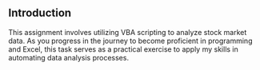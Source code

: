 
## Introduction

This assignment involves utilizing VBA scripting to analyze stock market data. As you progress in the journey to become proficient in programming and Excel, this task serves as a practical exercise to apply my skills in automating data analysis processes.
